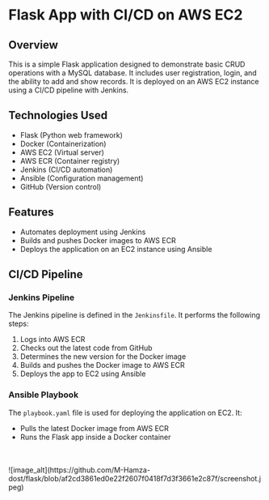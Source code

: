 # Flask App with CI/CD on AWS EC2

## Overview

This is a simple Flask application designed to demonstrate basic CRUD operations with a MySQL database. It includes user registration, login, and the ability to add and show records. It is deployed on an AWS EC2 instance using a CI/CD pipeline with Jenkins.

## Technologies Used

- Flask (Python web framework)
- Docker (Containerization)
- AWS EC2 (Virtual server)
- AWS ECR (Container registry)
- Jenkins (CI/CD automation)
- Ansible (Configuration management)
- GitHub (Version control)

## Features

- Automates deployment using Jenkins
- Builds and pushes Docker images to AWS ECR
- Deploys the application on an EC2 instance using Ansible


## CI/CD Pipeline

### Jenkins Pipeline

The Jenkins pipeline is defined in the `Jenkinsfile`. It performs the following steps:

1. Logs into AWS ECR
2. Checks out the latest code from GitHub
3. Determines the new version for the Docker image
4. Builds and pushes the Docker image to AWS ECR
5. Deploys the app to EC2 using Ansible

### Ansible Playbook

The `playbook.yaml` file is used for deploying the application on EC2. It:

- Pulls the latest Docker image from AWS ECR
- Runs the Flask app inside a Docker container

<br>
<br>
![image_alt](https://github.com/M-Hamza-dost/flask/blob/af2cd3861ed0e22f2607f0418f7d3f3661e2c87f/screenshot.jpeg)

